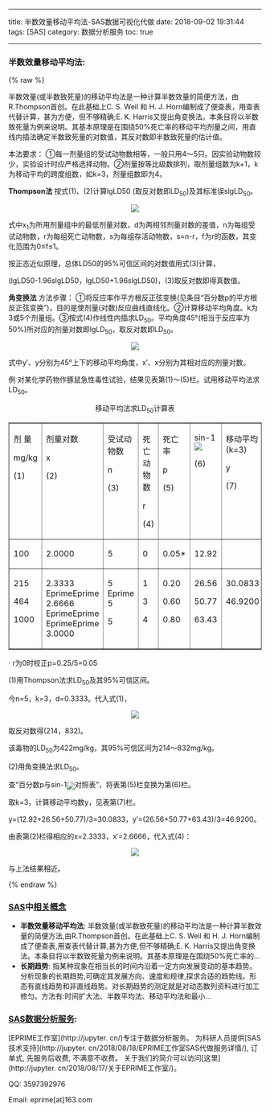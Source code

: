
---
title: 半数效量移动平均法-SAS数据可视化代做
date: 2018-09-02 19:31:44
tags: [SAS]
category: 数据分析服务
toc: true

---



<span></span>
<!-- more -->



### 半数效量移动平均法:

{% raw %}
<div class="p1">半数效量(或半数致死量)的移动平均法是一种计算半数效量的简便方法，由R.Thompson首创。在此基础上C. S. Weil 和 H. J. Horn编制成了便查表，用查表代替计算，甚为方便，但不够精确;E. K. Harris又提出角变换法。本条目将以半数致死量为例来说明。其基本原理是在围绕50%死亡率的移动平均剂量之间，用直线内插法确定半数致死量的对数值，其反对数即半数致死量的估计值。

<p>本法要求： ①每一剂量组的受试动物数相等，一般只用4～5只。因实验动物数较少，实验设计时应严格选择动物。②剂量按等比级数排列，取剂量组数为k+1，k为移动平均的跨度组数，如k=3，剂量组数即为4。

</p><p><strong>Thompson法</strong> 按式(1)、(2)计算lgLD50 (取反对数即LD<sub>50</sub>)及其标准误slgLD<sub>50</sub>。</p><p align="center"><img imgpath="/CRFDPIC/R200612059/R200612059.0205.7.png" align="absmiddle" src="/CRFDPIC/R200612059/R200612059.0205.7.gif"></p>

式中x<sub>1</sub>为所用剂量组中的最低剂量对数，d为两相邻剂量对数的差值，n为每组受试动物数，r为每组死亡动物数，s为每组存活动物数，s=n-r，f为r的函数，其变化范围为0≤f≤1。

<p>按正态近似原理，总体LD50的95%可信区间的对数值用式(3)计算，

</p><p>(lgLD50-1.96slgLD50，lgLD50+1.96slgLD50)，(3)取反对数即得真数值。

</p><p><strong>角变换法</strong> 方法步骤： ①将反应率作平方根反正弦变换(见条目“百分数p的平方根反正弦变换”)，目的是使剂量(对数)反应曲线直线化。②计算移动平均角度。k为3或5个剂量组。③按式(4)作线性内插求LD<sub>50</sub>。平均角度45°(相当于反应率为50%)所对应的剂量对数即lgLD<sub>50</sub>，取反对数即LD<sub>50</sub>。

</p><p></p><p align="center"><img imgpath="/CRFDPIC/R200612059/R200612059.0205.9.png" align="absmiddle" src="/CRFDPIC/R200612059/R200612059.0205.9.gif"></p>

式中y′、y分别为45°上下的移动平均角度，x′、x分别为其相对应的剂量对数。

<p>例 对某化学药物作豚鼠急性毒性试验，结果见表第(1)～(5)栏。试用移动平均法求LD<sub>50</sub>。

</p><p></p><p align="center">移动平均法求LD<sub>50</sub>计算表</p>

<p></p><p align="center"></p><div class="dtable"><table imgpath="/CRFDPIC/R200612059/R200612059.0205.12.png" class="viewtb" border="1"><tr valign="top"><td class="viewtd">

剂 量<br>

mg/kg<br>

(1)</td><td class="viewtd">

剂量对数<br>

x<br>

(2)</td><td class="viewtd">

受试动物数<br>

n<br>

(3)</td><td class="viewtd">

死亡动物数<br>

r<br>

(4)</td><td class="viewtd">

死亡率<br>

p<br>

(5)</td><td class="viewtd">

sin-1<img imgpath="" align="absmiddle" src="/CRFDPIC/R200612059/R200612059_R200612059.0205.12.17.5.bmp"><br>

(6)</td><td class="viewtd">

移动平均(k=3)<br>

y<br>

(7)</td></tr><tr valign="top"><td class="viewtd">

100</td><td class="viewtd">

2.0000</td><td class="viewtd">

5</td><td class="viewtd">

0</td><td class="viewtd">

0.05*</td><td class="viewtd">

12.92</td><td class="viewtd">　</td></tr><tr valign="top"><td class="viewtd">

215<br>

464<br>

1000</td><td class="viewtd">

2.3333<br>
EprimeEprime
2.6666<br>EprimeEprime
EprimeEprime
3.0000</td><td class="viewtd">

5<br>
Eprime
5<br>

5</td><td class="viewtd">

1<br>

3<br>

4</td><td class="viewtd">

0.20<br>

0.60<br>

0.80</td><td class="viewtd">

26.56<br>

50.77<br>

63.43</td><td class="viewtd">

30.0833<br>

46.9200</td></tr></table></div>

<p>· r为0时校正p=0.25/5=0.05

</p><p>(1)用Thompson法求LD<sub>50</sub>及其95%可信区间。

</p><p>今n=5，k=3，d=0.3333。代入式(1)，</p><p align="center"><img imgpath="/CRFDPIC/R200612059/R200612059.0206.0.png" align="absmiddle" src="/CRFDPIC/R200612059/R200612059.0206.0.gif"></p>

<p>取反对数得(214，832)。

</p><p>该毒物的LD<sub>50</sub>为422mg/kg，其95%可信区间为214～832mg/kg。

</p><p>(2)用角变换法求LD<sub>50</sub>。

</p><p>查“百分数p与sin-1<img imgpath="" align="absmiddle" src="/CRFDPIC/R200612059/R200612059.0206.5.12.bmp">对照表”，将表第(5)栏变换为第(6)栏。

</p><p>取k=3，计算移动平均数y，见表第(7)栏。

</p><p>y=(12.92+26.56+50.77)/3=30.0833，y′=(26.56+50.77+63.43)/3=46.9200。

</p><p>由表第(2)栏得相应的x=2.3333，x′=2.6666，代入式(4)：

</p><p></p><p align="center"><img imgpath="/CRFDPIC/R200612059/R200612059.0206.2.png" align="absmiddle" src="/CRFDPIC/R200612059/R200612059.0206.2.gif"></p>

<p>与上法结果相近。</p></div>
{% endraw %}



### [SAS](/tags/SAS/)中[相关概念](/categories/数据分析服务)

- **半数效量移动平均法**: 半数效量(或半数致死量)的移动平均法是一种计算半数效量的简便方法,由R.Thompson首创。在此基础上C. S. Weil 和 H. J. Horn编制成了便查表,用查表代替计算,甚为方便,但不够精确;E. K. Harris又提出角变换法。本条目将以半数致死量为例来说明。其基本原理是在围绕50%死亡率的...
- **长期趋势**: 指某种现象在相当长的时间内沿着一定方向发展变动的基本趋势。分析现象的长期趋势,可确定其发展方向、速度和规律,探求合适的趋势线。形态有直线趋势和非直线趋势。对长期趋势的测定就是对动态数列资料进行加工修匀。方法有:时间扩大法、半数平均法、移动平均法和最小...




### [SAS](/tags/SAS/)[数据分析服务](/categories/数据分析服务/):
[EPRIME工作室](http://jupyter. cn/)专注于数据分析服务。
为科研人员提供[SAS技术支持](http://jupyter. cn/2018/08/18/EPRIME工作室SAS代做服务详情/), 订单式, 先服务后收费, 不满意不收费。
关于我们的简介可以访问[这里](http://jupyter. cn/2018/08/17/关于EPRIME工作室/)。

QQ: 3597392976

Email: eprime[at]163.com


